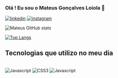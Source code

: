 ### Olá ! Eu sou o Mateus Gonçalves Loiola 👋

[![linkedin](https://img.shields.io/badge/LinkedIn-0077B5?style=for-the-badge&logo=linkedin&logoColor=white)](https://www.linkedin.com/in/mateus-loiola-85b064213/)
[![instagram](https://img.shields.io/badge/Instagram-E4405F?style=for-the-badge&logo=instagram&logoColor=white)](https://www.instagram.com/mateus_loiola_05/)

![Mateus GitHub stats](https://github-readme-stats.vercel.app/api?username=LoiolaBr17&show_icons=true&theme=dark)

[![Top Langs](https://github-readme-stats.vercel.app/api/top-langs/?username=LoiolaBr17)](https://github.com/LoiolaBr17/github-readme-stats)

## Tecnologias que utilizo no meu dia

<div style="display: inline_block"><br>
   <img align="center" alt="Javascript" src="https://img.shields.io/badge/HTML-239120?style=for-the-badge&logo=html5&logoColor=white"/>
   <img align="center" alt="CSS3" src="https://img.shields.io/badge/CSS3-1572B6?style=for-the-badge&logo=css3&logoColor=white"/>
   <img align="center" alt="Javascript" src="https://img.shields.io/badge/JavaScript-323330?style=for-the-badge&logo=javascript&logoColor=F7DF1E" />
</div>


